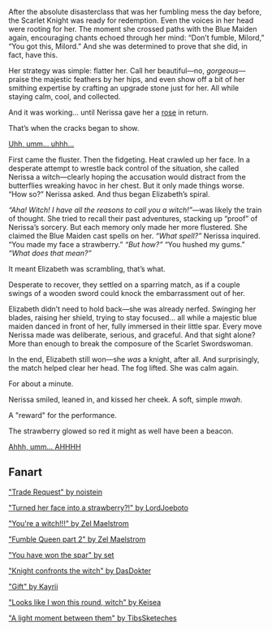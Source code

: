 <!-- title: Strawberry Red -->

After the absolute disasterclass that was her fumbling mess the day before, the Scarlet Knight was ready for redemption. Even the voices in her head were rooting for her. The moment she crossed paths with the Blue Maiden again, encouraging chants echoed through her mind: “Don’t fumble, Milord,” “You got this, Milord.” And she was determined to prove that she did, in fact, have this.

Her strategy was simple: flatter her. Call her beautiful—no, _gorgeous_—praise the majestic feathers by her hips, and even show off a bit of her smithing expertise by crafting an upgrade stone just for her. All while staying calm, cool, and collected.

And it was working... until Nerissa gave her a [rose](https://www.youtube.com/live/CVF91CqGD80?si=NRlhYHYNbLkCksuF&t=7618) in return.

That’s when the cracks began to show.

[Uhh, umm... uhhh...](#embed:https://www.youtube.com/live/CVF91CqGD80?si=1dSFxlg0GsDPjdU7&t=7799)

First came the fluster. Then the fidgeting. Heat crawled up her face. In a desperate attempt to wrestle back control of the situation, she called Nerissa a witch—clearly hoping the accusation would distract from the butterflies wreaking havoc in her chest. But it only made things worse. “How so?” Nerissa asked. And thus began Elizabeth’s spiral.

_“Aha! Witch! I have all the reasons to call you a witch!”_—was likely the train of thought. She tried to recall their past adventures, stacking up “proof” of Nerissa’s sorcery. But each memory only made her more flustered. She claimed the Blue Maiden cast spells on her. _“What spell?”_ Nerissa inquired. “You made my face a strawberry.” _“But how?”_ “You hushed my gums.” _“What does that mean?”_

It meant Elizabeth was scrambling, that’s what.

Desperate to recover, they settled on a sparring match, as if a couple swings of a wooden sword could knock the embarrassment out of her.

Elizabeth didn’t need to hold back—she was already nerfed. Swinging her blades, raising her shield, trying to stay focused... all while a majestic blue maiden danced in front of her, fully immersed in their little spar. Every move Nerissa made was deliberate, serious, and graceful. And that sight alone? More than enough to break the composure of the Scarlet Swordswoman.

In the end, Elizabeth still won—she _was_ a knight, after all. And surprisingly, the match helped clear her head. The fog lifted. She was calm again.

For about a minute.

Nerissa smiled, leaned in, and kissed her cheek. A soft, simple _mwah_.

A "reward" for the performance.

The strawberry glowed so red it might as well have been a beacon.

[Ahhh, umm... AHHHH](#embed:https://www.youtube.com/live/CVF91CqGD80?si=0WJ6A3s8dUHs0eLF&t=8123)

## Fanart

["Trade Request" by noistein](https://x.com/noirstein/status/1919950989265658028)

["Turned her face into a strawberry?!" by LordJoeboto](https://x.com/LordJoeboto/status/1919654751324557545)

["You're a witch!!!" by Zel Maelstrom](https://x.com/zelmaelstrom/status/1919583127711973790)

["Fumble Queen part 2" by Zel Maelstrom](https://x.com/zelmaelstrom/status/1920221012169535936)

["You have won the spar" by set](https://x.com/_se_t_/status/1919743867081130432)

["Knight confronts the witch" by DasDokter](https://x.com/DasDokter/status/1831973884461298095)

["Gift" by Kayrii](https://x.com/VulpusKayrii/status/1919957480106303488)

["Looks like I won this round, witch" by Keisea](https://x.com/Keiseeaaa/status/1919845669562622165)

["A light moment between them" by TibsSketeches](https://x.com/TibsSketches/status/1920495769099931750)